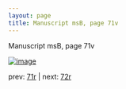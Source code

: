 ```yaml
---
layout: page
title: Manuscript msB, page 71v
---
```


Manuscript msB, page 71v

[![image](http://www.homermultitext.org/iipsrv?OBJ=IIP,1.0&FIF=/project/homer/pyramidal/deepzoom/hmt/vbbifolio/v1/vb_71v_72r.tif&WID=100&CVT=JPEG)](http://www.homermultitext.org/ict2/?urn=urn:cite2:hmt:vbbifolio.v1:vb_71v_72r)

prev:  [71r](../71r) | next:  [72r](../72r)

